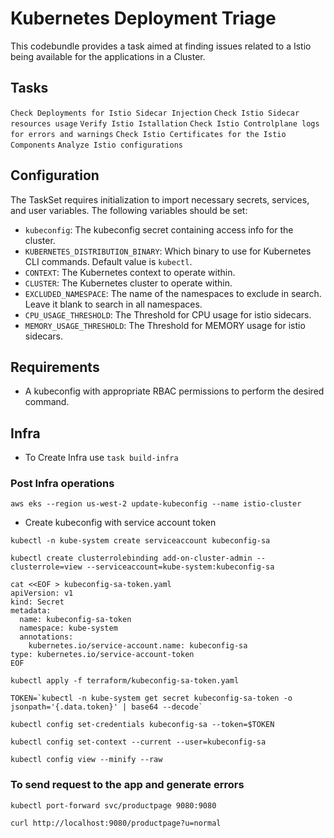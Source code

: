 # Kubernetes Deployment Triage

This codebundle provides a task aimed at finding issues related to a Istio being available for the applications in a Cluster.

## Tasks
`Check Deployments for Istio Sidecar Injection`
`Check Istio Sidecar resources usage`
`Verify Istio Istallation`
`Check Istio Controlplane logs for errors and warnings`
`Check Istio Certificates for the Istio Components`
`Analyze Istio configurations`


## Configuration
The TaskSet requires initialization to import necessary secrets, services, and user variables. The following variables should be set:

- `kubeconfig`: The kubeconfig secret containing access info for the cluster.
- `KUBERNETES_DISTRIBUTION_BINARY`: Which binary to use for Kubernetes CLI commands. Default value is `kubectl`.
- `CONTEXT`: The Kubernetes context to operate within.
- `CLUSTER`: The Kubernetes cluster to operate within.
- `EXCLUDED_NAMESPACE`: The name of the namespaces to exclude in search. Leave it blank to search in all namespaces.
- `CPU_USAGE_THRESHOLD`: The Threshold for CPU usage for istio sidecars.
- `MEMORY_USAGE_THRESHOLD`: The Threshold for MEMORY usage for istio sidecars.

## Requirements
- A kubeconfig with appropriate RBAC permissions to perform the desired command.

## Infra
- To Create Infra use `task build-infra`

### Post Infra operations
```
aws eks --region us-west-2 update-kubeconfig --name istio-cluster
```

- Create kubeconfig with service account token

```
kubectl -n kube-system create serviceaccount kubeconfig-sa
```

```
kubectl create clusterrolebinding add-on-cluster-admin --clusterrole=view --serviceaccount=kube-system:kubeconfig-sa
```

```
cat <<EOF > kubeconfig-sa-token.yaml
apiVersion: v1
kind: Secret
metadata:
  name: kubeconfig-sa-token
  namespace: kube-system
  annotations:
    kubernetes.io/service-account.name: kubeconfig-sa
type: kubernetes.io/service-account-token
EOF
```

```
kubectl apply -f terraform/kubeconfig-sa-token.yaml
```

```
TOKEN=`kubectl -n kube-system get secret kubeconfig-sa-token -o jsonpath='{.data.token}' | base64 --decode`
```

```
kubectl config set-credentials kubeconfig-sa --token=$TOKEN
```

```
kubectl config set-context --current --user=kubeconfig-sa
```

```
kubectl config view --minify --raw
```


### To send request to the app and generate errors 

```
kubectl port-forward svc/productpage 9080:9080
```

```
curl http://localhost:9080/productpage?u=normal
```

